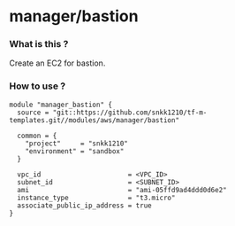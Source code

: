 # manager/bastion

### What is this ?

Create an EC2 for bastion.

### How to use ?

```
module "manager_bastion" {
  source = "git::https://github.com/snkk1210/tf-m-templates.git//modules/aws/manager/bastion"

  common = {
    "project"     = "snkk1210"
    "environment" = "sandbox"
  }

  vpc_id                      = <VPC_ID>
  subnet_id                   = <SUBNET_ID>
  ami                         = "ami-05ffd9ad4ddd0d6e2"
  instance_type               = "t3.micro"
  associate_public_ip_address = true
}
```